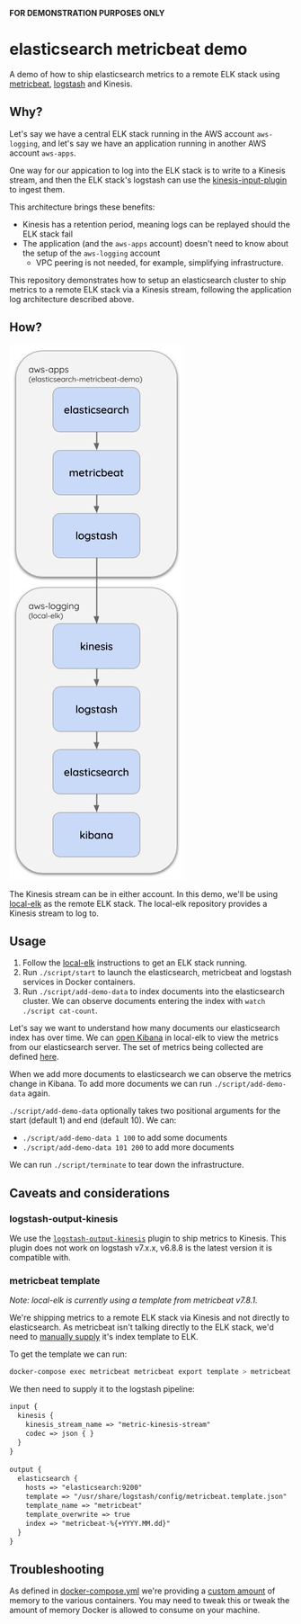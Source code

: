 **FOR DEMONSTRATION PURPOSES ONLY**

# elasticsearch metricbeat demo
A demo of how to ship elasticsearch metrics to a remote ELK stack using [metricbeat](https://www.elastic.co/beats/metricbeat), 
[logstash](https://www.elastic.co/logstash) and Kinesis.

## Why?
Let's say we have a central ELK stack running in the AWS account `aws-logging`,
and let's say we have an application running in another AWS account `aws-apps`.

One way for our appication to log into the ELK stack is to write to a Kinesis stream,
and then the ELK stack's logstash can use the [kinesis-input-plugin](https://www.elastic.co/guide/en/logstash/current/plugins-inputs-kinesis.html) to ingest them.

This architecture brings these benefits:
- Kinesis has a retention period, meaning logs can be replayed should the ELK stack fail
- The application (and the `aws-apps` account) doesn't need to know about the setup of the `aws-logging` account
  - VPC peering is not needed, for example, simplifying infrastructure.

This repository demonstrates how to setup an elasticsearch cluster to ship metrics to a remote ELK stack via a Kinesis stream, 
following the application log architecture described above.

## How?
![architecture](./architecture.jpg)

The Kinesis stream can be in either account. 
In this demo, we'll be using [local-elk](https://github.com/guardian/local-elk) as the remote ELK stack.
The local-elk repository provides a Kinesis stream to log to.

## Usage
1. Follow the [local-elk](https://github.com/guardian/local-elk) instructions to get an ELK stack running.
1. Run `./script/start` to launch the elasticsearch, metricbeat and logstash services in Docker containers.
1. Run `./script/add-demo-data` to index documents into the elasticsearch cluster. We can observe documents entering the index with `watch ./script cat-count`.

Let's say we want to understand how many documents our elasticsearch index has over time.
We can [open Kibana](https://logs.local.dev-gutools.co.uk/app/metrics/) in local-elk to view the metrics from our elasticsearch server.
The set of metrics being collected are defined [here](./metricbeat/config/modules.d/elasticsearch.yml).

When we add more documents to elasticsearch we can observe the metrics change in Kibana.
To add more documents we can run `./script/add-demo-data` again.

`./script/add-demo-data` optionally takes two positional arguments for the start (default 1) and end (default 10).
We can:
- `./script/add-demo-data 1 100` to add some documents
- `./script/add-demo-data 101 200` to add more documents

We can run `./script/terminate` to tear down the infrastructure.

## Caveats and considerations
### logstash-output-kinesis
We use the [`logstash-output-kinesis`](https://github.com/samcday/logstash-output-kinesis) plugin to ship metrics to Kinesis. 
This plugin does not work on logstash v7.x.x, v6.8.8 is the latest version it is compatible with.

### metricbeat template
*Note: local-elk is currently using a template from metricbeat v7.8.1.*

We're shipping metrics to a remote ELK stack via Kinesis and not directly to elasticsearch. 
As metricbeat isn't talking directly to the ELK stack, 
we'd need to [manually supply](https://www.elastic.co/guide/en/beats/metricbeat/current/metricbeat-template.html#load-template-manually) it's index template to ELK.

To get the template we can run:

```sh
docker-compose exec metricbeat metricbeat export template > metricbeat.template.json
```

We then need to supply it to the logstash pipeline:

```
input {
  kinesis {
    kinesis_stream_name => "metric-kinesis-stream"
    codec => json { }
  }
}

output {
  elasticsearch {
    hosts => "elasticsearch:9200"
    template => "/usr/share/logstash/config/metricbeat.template.json"
    template_name => "metricbeat"
    template_overwrite => true
    index => "metricbeat-%{+YYYY.MM.dd}"
  }
}
```

## Troubleshooting
As defined in [docker-compose.yml](./docker-compose.yml) we're providing a [custom amount](https://docs.docker.com/config/containers/resource_constraints/) of memory to the various containers. 
You may need to tweak this or tweak the amount of memory Docker is allowed to consume on your machine.
